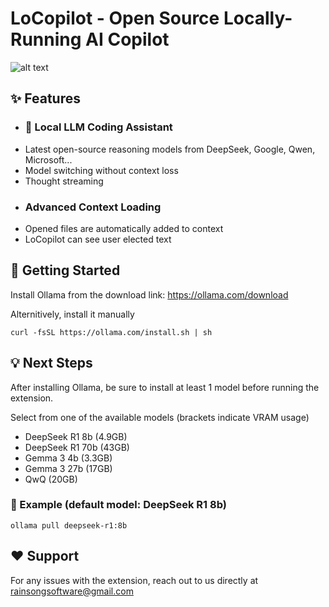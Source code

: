 # LoCopilot - Open Source Locally-Running AI Copilot

![alt text](LoCopilot_gif.gif)

## ✨ Features
- ### 🤖 Local LLM Coding Assistant
* Latest open-source reasoning models from DeepSeek, Google, Qwen, Microsoft...
* Model switching without context loss
* Thought streaming
- ### Advanced Context Loading
* Opened files are automatically added to context
* LoCopilot can see user elected text 

  
## 🚀 Getting Started
Install Ollama from the download link: <a href="https://ollama.com/download">https://ollama.com/download</a>

Alternitively, install it manually
```
curl -fsSL https://ollama.com/install.sh | sh
```

## 💡 Next Steps
After installing Ollama, be sure to install at least 1 model before running the extension.

Select from one of the available models (brackets indicate VRAM usage)
- DeepSeek R1 8b   (4.9GB)
- DeepSeek R1 70b  (43GB)
- Gemma 3 4b (3.3GB)
- Gemma 3 27b (17GB)
- QwQ (20GB)

### 📝 Example (default model: DeepSeek R1 8b)
```
ollama pull deepseek-r1:8b
```

## ❤️ Support
For any issues with the extension, reach out to us directly at rainsongsoftware@gmail.com
